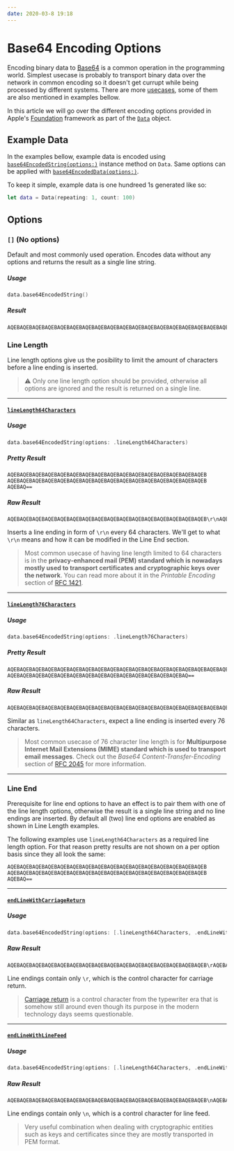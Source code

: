 ```yaml
---
date: 2020-03-8 19:18
---
```


# Base64 Encoding Options
Encoding binary data to [Base64](https://en.wikipedia.org/wiki/Base64) is a common operation in the programming world. Simplest usecase is probably to transport binary data over the network in common encoding so it doesn't get currupt while being processed by different systems. There are more [usecases](https://en.wikipedia.org/wiki/Base64#Implementations_and_history), some of them are also mentioned in examples bellow.

In this article we will go over the different encoding options provided in Apple's [Foundation](https://developer.apple.com/documentation/foundation) framework as part of the [`Data`](https://developer.apple.com/documentation/foundation/data) object.

## Example Data
In the examples bellow, example data is encoded using [`base64EncodedString(options:)`](https://developer.apple.com/documentation/foundation/nsdata/1413546-base64encodedstring) instance method on `Data`. Same options can be applied with [`base64EncodedData(options:)`](https://developer.apple.com/documentation/foundation/nsdata/1412739-base64encodeddata).

To keep it simple, example data is one hundreed 1s generated like so:
```swift
let data = Data(repeating: 1, count: 100)
```

## Options
### `[]` (No options)
Default and most commonly used operation. Encodes data without any options and returns the result as a single line string. 

##### Usage
```swift
data.base64EncodedString()
```

##### Result
```no-highlight
AQEBAQEBAQEBAQEBAQEBAQEBAQEBAQEBAQEBAQEBAQEBAQEBAQEBAQEBAQEBAQEBAQEBAQEBAQEBAQEBAQEBAQEBAQEBAQEBAQEBAQEBAQEBAQEBAQEBAQEBAQEBAQEBAQEBAQ==
```

### Line Length
Line length options give us the posibility to limit the amount of characters before a line ending is inserted.

> ⚠️ Only one line length option should be provided, otherwise all options are ignored and the result is returned on a single line.

---

#### [`lineLength64Characters`](https://developer.apple.com/documentation/foundation/nsdata/base64encodingoptions/1407872-linelength64characters)
##### Usage
```swift
data.base64EncodedString(options: .lineLength64Characters)
```

##### Pretty Result
```no-highlight
AQEBAQEBAQEBAQEBAQEBAQEBAQEBAQEBAQEBAQEBAQEBAQEBAQEBAQEBAQEBAQEB
AQEBAQEBAQEBAQEBAQEBAQEBAQEBAQEBAQEBAQEBAQEBAQEBAQEBAQEBAQEBAQEB
AQEBAQ==
```

##### Raw Result
```no-highlight
AQEBAQEBAQEBAQEBAQEBAQEBAQEBAQEBAQEBAQEBAQEBAQEBAQEBAQEBAQEBAQEB\r\nAQEBAQEBAQEBAQEBAQEBAQEBAQEBAQEBAQEBAQEBAQEBAQEBAQEBAQEBAQEBAQEB\r\nAQEBAQ==
```

Inserts a line ending in form of `\r\n` every 64 characters. We'll get to what `\r\n` means and how it can be modified in the Line End section.

> Most common usecase of having line length limited to 64 characters is in the **privacy-enhanced mail (PEM) standard which is nowadays mostly used to transport certificates and cryptographic keys over the network**. You can read more about it in the _Printable Encoding_ section of [RFC 1421](https://tools.ietf.org/html/rfc1421#section-4.3.2.4). 

---

#### [`lineLength76Characters`](https://developer.apple.com/documentation/foundation/nsdata/base64encodingoptions/1413700-linelength76characters)

##### Usage
```swift
data.base64EncodedString(options: .lineLength76Characters)
```

##### Pretty Result
```no-highlight
AQEBAQEBAQEBAQEBAQEBAQEBAQEBAQEBAQEBAQEBAQEBAQEBAQEBAQEBAQEBAQEBAQEBAQEBAQEB
AQEBAQEBAQEBAQEBAQEBAQEBAQEBAQEBAQEBAQEBAQEBAQEBAQEBAQEBAQ==
```

##### Raw Result
```no-highlight
AQEBAQEBAQEBAQEBAQEBAQEBAQEBAQEBAQEBAQEBAQEBAQEBAQEBAQEBAQEBAQEBAQEBAQEBAQEB\r\nAQEBAQEBAQEBAQEBAQEBAQEBAQEBAQEBAQEBAQEBAQEBAQEBAQEBAQEBAQ==
```

Similar as `lineLength64Characters`, expect a line ending is inserted every 76 characters.

> Most common usecase of 76 character line length is for **Multipurpose Internet Mail Extensions (MIME) standard which is used to transport email messages**. Check out the _Base64 Content-Transfer-Encoding_ section of [RFC 2045](https://tools.ietf.org/html/rfc2045#section-6.8) for more information.

---

### Line End
Prerequisite for line end options to have an effect is to pair them with one of the line length options, otherwise the result is a single line string and no line endings are inserted. By default all (two) line end options are enabled as shown in Line Length examples. 

The following examples use `lineLength64Characters` as a required line length option. For that reason pretty results are not shown on a per option basis since they all look the same:
```no-highlight
AQEBAQEBAQEBAQEBAQEBAQEBAQEBAQEBAQEBAQEBAQEBAQEBAQEBAQEBAQEBAQEB
AQEBAQEBAQEBAQEBAQEBAQEBAQEBAQEBAQEBAQEBAQEBAQEBAQEBAQEBAQEBAQEB
AQEBAQ==
```

---

#### [`endLineWithCarriageReturn`](https://developer.apple.com/documentation/foundation/nsdata/base64encodingoptions/1407202-endlinewithcarriagereturn)
##### Usage
```swift
data.base64EncodedString(options: [.lineLength64Characters, .endLineWithCarriageReturn])
```

##### Raw Result
```no-highlight
AQEBAQEBAQEBAQEBAQEBAQEBAQEBAQEBAQEBAQEBAQEBAQEBAQEBAQEBAQEBAQEB\rAQEBAQEBAQEBAQEBAQEBAQEBAQEBAQEBAQEBAQEBAQEBAQEBAQEBAQEBAQEBAQEB\rAQEBAQ==
```

Line endings contain only `\r`, which is the control character for carriage return.

> [Carriage return](https://en.wikipedia.org/wiki/Carriage_return) is a control character from the typewriter era that is somehow still around even though its purpose in the modern technology days seems questionable.

---

#### [`endLineWithLineFeed`](https://developer.apple.com/documentation/foundation/nsdata/base64encodingoptions/1415882-endlinewithlinefeed)
##### Usage
```swift
data.base64EncodedString(options: [.lineLength64Characters, .endLineWithLineFeed])
```

##### Raw Result
```no-highlight
AQEBAQEBAQEBAQEBAQEBAQEBAQEBAQEBAQEBAQEBAQEBAQEBAQEBAQEBAQEBAQEB\nAQEBAQEBAQEBAQEBAQEBAQEBAQEBAQEBAQEBAQEBAQEBAQEBAQEBAQEBAQEBAQEB\nAQEBAQ==
```

Line endings contain only `\n`, which is a control character for line feed.

> Very useful combination when dealing with cryptographic entities such as keys and certificates since they are mostly transported in PEM format.